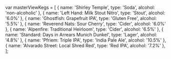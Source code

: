 var masterViewKegs = [
  {
    name: 'Shirley Temple',
    type: 'Soda',
    alcohol: 'non-alcoholic'
  },
  {
    name: 'Left Hand: Milk Stout Nitro',
    type: 'Stout',
    alcohol: '6.0%'
  },
  {
    name: 'Ghostfish: Grapefruit IPA',
    type: 'Gluten Free',
    alcohol: '5.5%'
  },
  {
    name: 'Reverend Nats: Sour Cherry',
    type: 'Cider',
    alcohol: '6.0%'
  },
  {
    name: 'Alpenfire: Traditional Heirloom',
    type: 'Cider',
    alcohol: '6.5%'
  },
  {
    name: 'Standard: Days in Arrears Munich Dunkel',
    type: 'Lager',
    alcohol: '4.8%'
  },
  {
    name: 'Pfriem: Triple IPA',
    type: 'India Pale Ale',
    alcohol: '10.5%'
  },
  {
    name: 'Alvarado Street: Local Shred Red',
    type: 'Red IPA',
    alcohol: '7.2%'
  },
];